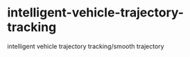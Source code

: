 # intelligent-vehicle-trajectory-tracking
intelligent vehicle trajectory tracking/smooth trajectory
